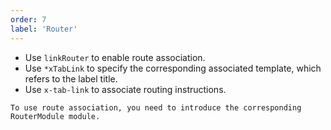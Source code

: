 ```yaml
---
order: 7
label: 'Router'
---
```


- Use `linkRouter` to enable route association.
- Use `*xTabLink` to specify the corresponding associated template, which refers to the label title.
- Use `x-tab-link` to associate routing instructions.

```info
To use route association, you need to introduce the corresponding RouterModule module.
```
